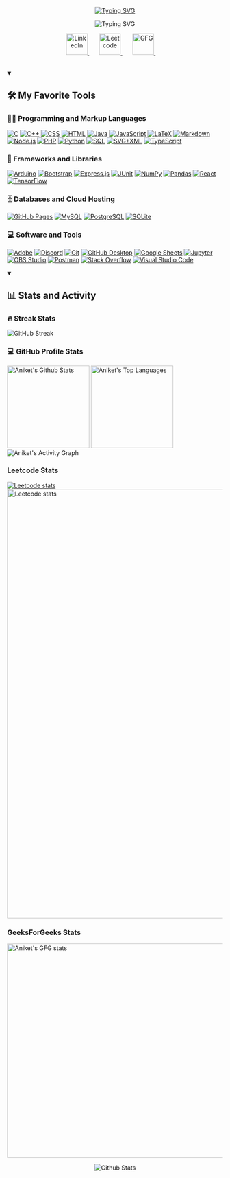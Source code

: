 <p align="center" >
  <a href="https://github.com/aniketkr01">
    <img src="https://readme-typing-svg.herokuapp.com?font=Fira+Code&weight=800&size=25&duration=1&color=195874&center=true&vCenter=true&repeat=false&random=false&width=429&height=40&lines=Aniket+Kumar" alt="Typing SVG" />
  </a>
</p>

<p align="center">
    <img src="https://readme-typing-svg.herokuapp.com?font=Fira+Code&pause=1000&size=24&color=195874&center=true&vCenter=true&random=false&width=500&lines=Full-Stack+web+and+app+developer;Always+learning+new+things" alt="Typing SVG" />
</p>

<!-- Social icons section -->
<p align="center">
  <a href="https://www.linkedin.com/in/aniket-kumar-469465231/">
    <img width="50px" alt="LinkedIn" title="LinkedIn" src="https://github.com/aniketkr01/aniketkr01/blob/main/linkedinIcon.svg"/>
  </a>
  &#8287;&#8287;&#8287;&#8287;&#8287;
  <a href="https://leetcode.com/u/aniketkr01/">
    <img width="50px" alt="Leetcode" title="Leetcode" src="https://github.com/aniketkr01/aniketkr01/blob/main/leetcode.png"/>
  </a>
  &#8287;&#8287;&#8287;&#8287;&#8287;
  <a href="https://www.geeksforgeeks.org/user/aniketkr08903/">
    <img width="50px" height="50px" alt="GFG" title="GFG" src="https://github.com/aniketkr01/aniketkr01/blob/main/gfgIcon.svg"/>
  </a>
  &#8287;&#8287;&#8287;&#8287;&#8287;
</p>

<br/>


<details open> 
  <summary><h2>🛠️ My Favorite Tools</h2></summary>
  <!-- Some badges are from https://github.com/Ileriayo/markdown-badges -->

  <h3>👨‍💻 Programming and Markup Languages</h3>

  <p>
      <a href="https://github.com/search?q=user%3ADenverCoder1+language%3Ac"><img alt="C" src="https://custom-icon-badges.demolab.com/badge/C-03599C.svg?logo=c-in-hexagon&logoColor=white"></a>
      <a href="https://github.com/search?q=user%3ADenverCoder1+language%3Acpp"><img alt="C++" src="https://custom-icon-badges.demolab.com/badge/C++-9C033A.svg?logo=cpp2&logoColor=white"></a>
      <a href="https://github.com/search?q=user%3ADenverCoder1+language%3Acss"><img alt="CSS" src="https://img.shields.io/badge/CSS-1572B6.svg?logo=css3&logoColor=white"></a>
      <a href="https://github.com/search?q=user%3ADenverCoder1+language%3Ahtml"><img alt="HTML" src="https://img.shields.io/badge/HTML-E34F26.svg?logo=html5&logoColor=white"></a>
      <a href="https://github.com/search?q=user%3ADenverCoder1+language%3Ajava"><img alt="Java" src="https://custom-icon-badges.demolab.com/badge/Java-007396.svg?logo=java&logoColor=white"></a>
      <a href="https://github.com/search?q=user%3ADenverCoder1+language%3Ajavascript"><img alt="JavaScript" src="https://img.shields.io/badge/JavaScript-F7DF1E.svg?logo=javascript&logoColor=black"></a>
      <a href="https://github.com/search?q=user%3ADenverCoder1+language%3Atex"><img alt="LaTeX" src="https://img.shields.io/badge/LaTeX-008080.svg?logo=LaTeX&logoColor=white"></a>
      <a href="https://github.com/search?q=user%3ADenverCoder1+language%3Amarkdown"><img alt="Markdown" src="https://img.shields.io/badge/Markdown-000000.svg?logo=markdown&logoColor=white"></a>
      <a href="https://github.com/search?q=user%3ADenverCoder1+language%3Ajavascript"><img alt="Node.js" src="https://img.shields.io/badge/Node.js-43853D.svg?logo=node.js&logoColor=white"></a>
      <a href="https://github.com/search?q=user%3ADenverCoder1+language%3Aphp"><img alt="PHP" src="https://img.shields.io/badge/PHP-777BB4.svg?logo=php&logoColor=white"></a>
      <a href="https://github.com/search?q=user%3ADenverCoder1+language%3Apython"><img alt="Python" src="https://img.shields.io/badge/Python-14354C.svg?logo=python&logoColor=white"></a>
      <a href="https://github.com/search?q=user%3ADenverCoder1+language%3Asql"><img alt="SQL" src="https://custom-icon-badges.demolab.com/badge/SQL-025E8C.svg?logo=database&logoColor=white"></a>
      <a href="https://github.com/search?q=user%3ADenverCoder1+language%3Asvg"><img alt="SVG+XML" src="https://img.shields.io/badge/SVG%2BXML-e0982c.svg?logo=svg&logoColor=white"></a>
      <a href="https://github.com/search?q=user%3ADenverCoder1+language%3AtypeScript"><img alt="TypeScript" src="https://img.shields.io/badge/TypeScript-007ACC.svg?logo=typescript&logoColor=white"></a>
  </p>

  <h3>🧰 Frameworks and Libraries</h3>

  <p>
      <a href="#"><img alt="Arduino" src="https://img.shields.io/badge/-Arduino-00979D?logo=Arduino&logoColor=white"></a>
      <a href="#"><img alt="Bootstrap" src="https://img.shields.io/badge/Bootstrap-7952B3.svg?logo=bootstrap&logoColor=white"></a>
      <a href="#"><img alt="Express.js" src="https://img.shields.io/badge/Express.js-404d59.svg?logo=express&logoColor=white"></a>
      <a href="#"><img alt="JUnit" src="https://custom-icon-badges.demolab.com/badge/JUnit-25A162.svg?logo=check-circle&logoColor=white"></a>
      <a href="#"><img alt="NumPy" src="https://img.shields.io/badge/Numpy-013243.svg?logo=numpy&logoColor=white"></a>
      <a href="#"><img alt="Pandas" src="https://img.shields.io/badge/Pandas-150458.svg?logo=pandas&logoColor=white"></a>
      <a href="#"><img alt="React" src="https://img.shields.io/badge/React-20232a.svg?logo=react&logoColor=%2361DAFB"></a>
      <a href="#"><img alt="TensorFlow" src="https://img.shields.io/badge/TensorFlow-FF6F00.svg?logo=TensorFlow&logoColor=white"></a>
  </p>

  <h3>🗄️ Databases and Cloud Hosting</h3>

  <p>
      <a href="#"><img alt="GitHub Pages" src="https://img.shields.io/badge/GitHub%20Pages-327FC7.svg?logo=github&logoColor=white"></a>
      <a href="#"><img alt="MySQL" src="https://img.shields.io/badge/MySQL-00f.svg?logo=mysql&logoColor=white"></a>
      <a href="#"><img alt="PostgreSQL" src ="https://img.shields.io/badge/PostgreSQL-316192.svg?logo=postgresql&logoColor=white"></a>
      <a href="#"><img alt="SQLite" src ="https://img.shields.io/badge/SQLite-07405e.svg?logo=sqlite&logoColor=white"></a>
  </p>

  <h3>💻 Software and Tools</h3>

  <p>
      <a href="#"><img alt="Adobe" src="https://img.shields.io/badge/Adobe-FF0000.svg?logo=adobe&logoColor=white"></a>
      <a href="#"><img alt="Discord" src="https://img.shields.io/badge/-Discord-5865F2.svg?logo=discord&logoColor=white"></a>
      <a href="#"><img alt="Git" src="https://img.shields.io/badge/Git-F05033.svg?logo=git&logoColor=white"></a>
      <a href="#"><img alt="GitHub Desktop" src="https://img.shields.io/badge/GitHub%20Desktop-8034A9.svg?logo=github&logoColor=white"></a>
      <a href="#"><img alt="Google Sheets" src="https://img.shields.io/badge/Sheets-34A853.svg?logo=google%20sheets&logoColor=white"></a>
      <a href="#"><img alt="Jupyter" src="https://img.shields.io/badge/Jupyter-F37626.svg?logo=Jupyter&logoColor=white"></a>
      <a href="#"><img alt="OBS Studio" src="https://img.shields.io/badge/-OBS-302E31?logo=obs-studio&logoColor=white"></a>
      <a href="#"><img alt="Postman" src="https://img.shields.io/badge/Postman-FF6C37?logo=postman&logoColor=white"></a>
      <a href="#"><img alt="Stack Overflow" src="https://img.shields.io/badge/-Stack%20Overflow-FE7A16?logo=stack-overflow&logoColor=white"></a>
      <a href="#"><img alt="Visual Studio Code" src="https://img.shields.io/badge/Visual%20Studio%20Code-0078d7.svg?logo=visual-studio-code&logoColor=white"></a>
  </p>
</details>

<details open> 
  <summary><h2>📊 Stats and Activity</h2></summary>

  <h3>🔥 Streak Stats</h3>

  <p>
   <img src="https://streak-stats.demolab.com?user=aniketkr01&theme=transparent" alt="GitHub Streak" />
  </p>

  <h3>💻 GitHub Profile Stats</h3>

  <img alt="Aniket's Github Stats" src="https://denvercoder1-github-readme-stats.vercel.app/api/?username=aniketkr01&show_icons=true&include_all_commits=true&count_private=true&theme=react&hide_border=true&bg_color=1F222E&title_color=F85D7F&icon_color=F8D866" height="192px"/>
  <img alt="Aniket's Top Languages" src="https://denvercoder1-github-readme-stats.vercel.app/api/top-langs/?username=aniketkr01&langs_count=8&layout=compact&theme=react&hide_border=true&bg_color=1F222E&title_color=F85D7F&icon_color=F8D866&hide=Jupyter%20Notebook,Roff" height="192px"/>
  <br/>

  <img alt="Aniket's Activity Graph" src="https://github-readme-activity-graph.vercel.app/graph/?username=aniketkr01&bg_color=1F222E&color=F8D866&line=F85D7F&point=FFFFFF&hide_border=true" />
  <br />
  
  <h3> Leetcode Stats</h3>
    <a href="https://leetcode.com/u/aniketkr01/">
      <img src="https://leetcard.jacoblin.cool/aniketkr01?ext=contest&width=1000&font=patrick_hand" alt="Leetcode stats" />
      <img src="https://leetcode-solved-problems.vercel.app/api?username=aniketkr01&name=Aniket%20Kumar&type=calendar&title=false" alt="Leetcode stats" width="1000px" />
    </a>
  <br />

  <h3> GeeksForGeeks Stats</h3>
    <a href="https://www.geeksforgeeks.org/user/aniketkr08903/">
      <img src="https://geeks-for-geeks-stats-card.vercel.app/?username=aniketkr08903" alt="Aniket's GFG stats" width="1000px" height="500px" />
    </a>
  <br/>

</details>


<p align="center">
    <img src="https://raw.githubusercontent.com/mayhemantt/mayhemantt/Update/svg/Bottom.svg" alt="Github Stats" />
</p>
